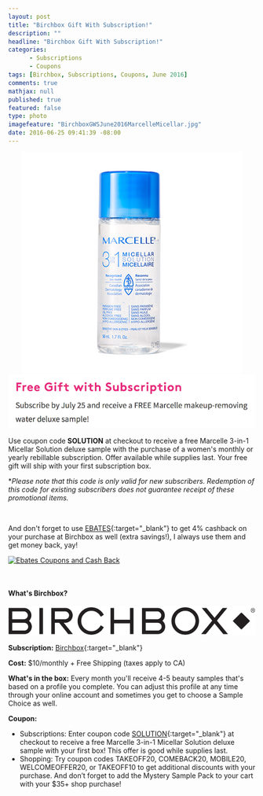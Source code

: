 ```yaml
---
layout: post
title: "Birchbox Gift With Subscription!"
description: ""
headline: "Birchbox Gift With Subscription!"
categories: 
      - Subscriptions
      - Coupons
tags: [Birchbox, Subscriptions, Coupons, June 2016]
comments: true
mathjax: null
published: true
featured: false
type: photo
imagefeature: "BirchboxGWSJune2016MarcelleMicellar.jpg"
date: 2016-06-25 09:41:39 -08:00
---
```


<center><a href="https://www.birchbox.com/invite/whatsupmailbox" target="_blank">
<img src="/images/BirchboxGWSJune2016MarcelleMicellar.jpg" border="0" style="border:none;max-width:100%;" alt="Birchbox GWS - Marcelle 3-in-1 Micellar Solution" />
</a></center>

<center><a href="https://www.birchbox.com/invite/whatsupmailbox" target="_blank">
<img src="/images/BirchboxGWSJune2016MarcelleMicellar2.png" border="0" style="border:none;max-width:100%;" alt="Birchbox GWS - Marcelle 3-in-1 Micellar Solution" />
</a></center>


Use coupon code **SOLUTION** at checkout to receive a free Marcelle 3-in-1 Micellar Solution deluxe sample with the purchase of a women's monthly or yearly rebillable subscription. Offer available while supplies last. Your free gift will ship with your first subscription box. 

**Please note that this code is only valid for new subscribers. Redemption of this code for existing subscribers does not guarantee receipt of these promotional items.*

<br>

And don't forget to use [EBATES](http://www.ebates.com/rf.do?referrerid=nFbj2DqrCN%2BpB5AWKzmAFQ%3D%3D&eeid=30337){:target="_blank"} to get 4% cashback on your purchase at Birchbox as well (extra savings!), I always use them and get money back, yay!</p>

<a href='http://www.ebates.com/rf.do?referrerid=nFbj2DqrCN%2BpB5AWKzmAFQ%3D%3D&eeid=28585' target='_blank' rel='nofollow'><img src='http://www.ebates.com/referral/2012/global_files/images/ebates_logo.png' alt='Ebates Coupons and Cash Back' height='31' width='171' border='0'/></a>

<br>

<H4>What's Birchbox?</H4>

<center><a href="https://www.birchbox.com/invite/whatsupmailbox" target="_blank">
<img src="/images/BirchboxLogo.png" border="0" style="border:none;max-width:100%;" alt="Birchbox!" />
</a></center>

**Subscription:** [Birchbox](https://www.birchbox.com/invite/whatsupmailbox){:target="_blank"}

**Cost:** $10/monthly + Free Shipping (taxes apply to CA)

**What's in the box:** Every month you'll receive 4-5 beauty samples that's based on a profile you complete. You can adjust this profile at any time through your online account and sometimes you get to choose a Sample Choice as well.

<b>Coupon:</b>
* Subscriptions: Enter coupon code [SOLUTION](https://www.birchbox.com/invite/whatsupmailbox){:target="_blank"} at checkout to receive a free Marcelle 3-in-1 Micellar Solution deluxe sample with your first box! This offer is good while supplies last.
* Shopping: Try coupon codes TAKEOFF20, COMEBACK20, MOBILE20, WELCOMEOFFER20, or TAKEOFF10 to get additional discounts with your purchase. And don’t forget to add the Mystery Sample Pack to your cart with your $35+ shop purchase!
